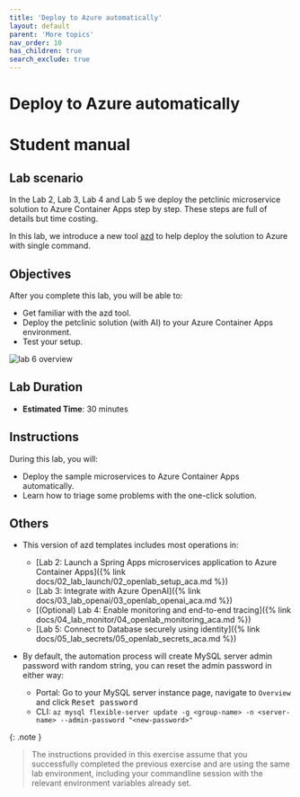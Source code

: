 ```yaml
---
title: 'Deploy to Azure automatically'
layout: default
parent: 'More topics'
nav_order: 10
has_children: true
search_exclude: true
---
```


# Deploy to Azure automatically

# Student manual

## Lab scenario

In the Lab 2, Lab 3, Lab 4 and Lab 5 we deploy the petclinic microservice solution to Azure Container Apps step by step.
These steps are full of details but time costing.

In this lab, we introduce a new tool [azd](https://learn.microsoft.com/en-us/azure/developer/azure-developer-cli/) to help deploy the solution to Azure with single command.

## Objectives

After you complete this lab, you will be able to:

- Get familiar with the azd tool.
- Deploy the petclinic solution (with AI) to your Azure Container Apps environment.
- Test your setup.

![lab 6 overview](../../images/acalab6.png)

## Lab Duration

- **Estimated Time**: 30 minutes

## Instructions

During this lab, you will:

- Deploy the sample microservices to Azure Container Apps automatically.
- Learn how to triage some problems with the one-click solution.

## Others

- This version of azd templates includes most operations in:

  - [Lab 2: Launch a Spring Apps microservices application to Azure Container Apps]({% link docs/02_lab_launch/02_openlab_setup_aca.md %})
  - [Lab 3: Integrate with Azure OpenAI]({% link docs/03_lab_openai/03_openlab_openai_aca.md %})
  - [(Optional) Lab 4: Enable monitoring and end-to-end tracing]({% link docs/04_lab_monitor/04_openlab_monitoring_aca.md %})
  - [Lab 5: Connect to Database securely using identity]({% link docs/05_lab_secrets/05_openlab_secrets_aca.md %})
  

- By default, the automation process will create MySQL server admin password with random string, you can reset the admin password in either way:

  - Portal: Go to your MySQL server instance page, navigate to `Overview` and click <kbd>Reset password</kbd>
  - CLI: `az mysql flexible-server update -g <group-name> -n <server-name> --admin-password "<new-password>"`

{: .note }
> The instructions provided in this exercise assume that you successfully completed the previous exercise and are using the same lab environment, including your commandline session with the relevant environment variables already set.
